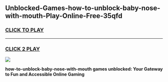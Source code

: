 
## Unblocked-Games-how-to-unblock-baby-nose-with-mouth-Play-Online-Free-35qfd
<h3>
<a href="https://premium76.site?title=how-to-unblock-baby-nose-with-mouth&ref=26A">CLICK TO PLAY</a></h3>
<hr>

<h3>
<a href="https://premium76.site?title=how-to-unblock-baby-nose-with-mouth&ref=26A">CLICK 2 PLAY</a>
  
</h3>

<a href="https://premium76.site?title=how-to-unblock-baby-nose-with-mouth&ref=26A"><img src="https://clearcache.store/games.png"></a>


**how-to-unblock-baby-nose-with-mouth games unblocked: Your Gateway to Fun and Accessible Online Gaming**
